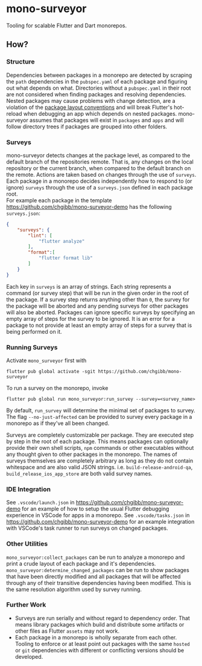 # mono-surveyor
Tooling for scalable Flutter and Dart monorepos.

## How?
### Structure
Dependencies between packages in a monorepo are detected by scraping the `path` dependencies in the `pubspec.yaml` of each package and figuring out what depends on what. Directories without a `pubspec.yaml` in their root are not considered when finding packages and resolving dependencies. Nested packages may cause problems with change detection, are a violation of the [package layout conventions](https://dart.dev/tools/pub/package-layout) and will break Flutter's hot-reload when debugging an app which depends on nested packages. mono-surveyor assumes that packages will exist in `packages` and `apps` and will follow directory trees if packages are grouped into other folders.

### Surveys
mono-surveyor detects changes at the package level, as compared to the default branch of the repositories remote. That is, any changes on the local repository or the current branch, when compared to the default branch on the remote. Actions are taken based on changes through the use of `surveys`. Each package in a monorepo decides independently how to respond to (or ignore) `surveys` through the use of a `surveys.json` defined in each package root.   
For example each package in the template https://github.com/chgibb/mono-surveyor-demo has the following `surveys.json`:
```JSON
{
    "surveys": {
        "lint": [
            "flutter analyze"
        ],
        "format":[
            "flutter format lib"
        ]
    }
}
```
Each key in `surveys` is an array of strings. Each string represents a command (or survey step) that will be run in the given order in the root of the package. If a survey step returns anything other than `0`, the survey for the package will be aborted and any pending surveys for other packages will also be aborted. Packages can ignore specific surveys by specifying an empty array of steps for the survey to be ignored. It is an error for a package to not provide at least an empty array of steps for a survey that is being performed on it.

### Running Surveys
Activate `mono_surveyor` first with
```
flutter pub global activate -sgit https://github.com/chgibb/mono-surveyor
```
To run a survey on the monorepo, invoke
```
flutter pub global run mono_surveyor:run_survey --survey=<survey_name>
```
By default, `run_survey` will determine the minimal set of packages to survey. The flag `--no-just-affected` can be provided to survey every package in a monorepo as if they've all been changed.

Surveys are completely customizable per package. They are executed step by step in the root of each package. This means packages can optionally provide their own  shell scripts, `npm` commands or other executables without any thought given to other packages in the monorepo. The names of surveys themselves are completely arbitrary as long as they do not contain whitespace and are also valid JSON strings. i.e. `build-release-android-qa`, `build_release_ios_app_store` are both valid survey names.

### IDE Integration
See `.vscode/launch.json` in https://github.com/chgibb/mono-surveyor-demo for an example of how to setup the usual Flutter debugging experience in VSCode for apps in a monorepo.
See `.vscode/tasks.json` in https://github.com/chgibb/mono-surveyor-demo for an example integration with VSCode's task runner to run surveys on changed packages.

### Other Utilities
`mono_surveyor:collect_packages` can be run to analyze a monorepo and print a crude layout of each package and it's dependencies.  
`mono_surveyor:determine_changed_packages` can be run to show packages that have been directly modified and all packages that will be affected through any of their transitive dependencies having been modified. This is the same resolution algorithm used by survey running.

### Further Work
- Surveys are run serially and without regard to dependency order. That means library packages which build and distribute some artifacts or other files as Flutter `assets` 
may not work.
- Each package in a monorepo is wholly separate from each other. Tooling to enforce or at least point out packages with the same `hosted` or `git` dependencies with different or conflicting versions should be developed.